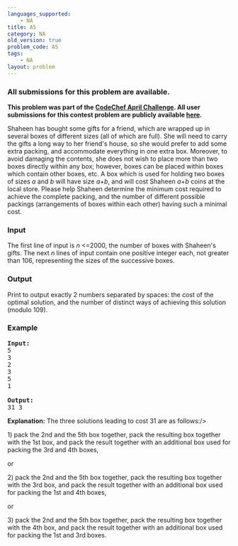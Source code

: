 ```yaml
---
languages_supported:
    - NA
title: A5
category: NA
old_version: true
problem_code: A5
tags:
    - NA
layout: problem
---
```

###  All submissions for this problem are available. 

**This problem was part of the [CodeChef April Challenge](http://www.codechef.com/APRIL09/). All user submissions for this contest problem are publicly available [here](http://www.codechef.com/APRIL09/status/A5/).**

Shaheen has bought some gifts for a friend, which are wrapped up in several boxes of different sizes (all of which are full). She will need to carry the gifts a long way to her friend's house, so she would prefer to add some extra packing, and accommodate everything in one extra box. Moreover, to avoid damaging the contents, she does not wish to place more than two boxes directly within any box; however, boxes can be placed within boxes which contain other boxes, etc. A box which is used for holding two boxes of sizes *a* and *b* will have size *a*+*b*, and will cost Shaheen *a*+*b* coins at the local store. Please help Shaheen determine the minimum cost required to achieve the complete packing, and the number of different possible packings (arrangements of boxes within each other) having such a minimal cost.

### Input

The first line of input is *n* <=2000, the number of boxes with Shaheen's gifts. The next *n* lines of input contain one positive integer each, not greater than 106, representing the sizes of the successive boxes.

### Output

Print to output exactly 2 numbers separated by spaces: the cost of the optimal solution, and the number of distinct ways of achieving this solution (modulo 109).

### Example

<pre>
<b>Input:</b>
5
3
2
3
5
1

<b>Output:</b>
31 3
</pre>


**Explanation:**
The three solutions leading to cost 31 are as follows:/>

1\) pack the 2nd and the 5th box together, pack the resulting box together with the 1st box, and pack the result together with an additional box used for packing the 3rd and 4th boxes,

or

2\) pack the 2nd and the 5th box together, pack the resulting box together with the 3rd box, and pack the result together with an additional box used for packing the 1st and 4th boxes,

or

3\) pack the 2nd and the 5th box together, pack the resulting box together with the 4th box, and pack the result together with an additional box used for packing the 1st and 3rd boxes.
